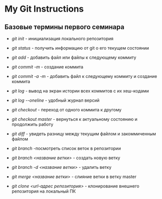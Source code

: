 # My Git Instructions

## Базовые термины первого семинара

* *git init* - инициализация локального репозитория

* *git status* - получить информацию от git о его текущем состоянии

* *git add* - добавить файл или файлы к следующему коммиту

* *git commit -m <message>* - создание коммита

* *git commit -a -m <message>* - добавить файл к следующему коммиту и создание коммита

* *git log* - вывод на экран истории всех коммитов с их хеш-кодами

* *git log --oneline* - удобный журнал версий

* *git checkout* - переход от одного коммита к другому

* *git checkout master* - вернуться к актуальному состоянию и продолжить работу

* *git diff* - увидеть разницу между текущим файлом и закоммиченным файлом

* *git branch* -посмотреть список веток в репозитории

* *git branch <название ветки>* - создать новую ветку

* *git branch -d <название ветки>* - удалить ветку

* *git merge <название ветки>* - слияние ветки в ветку master

* *git clone <url-адрес репозитория>* - клонирование внешнего репозитория на локальный ПК